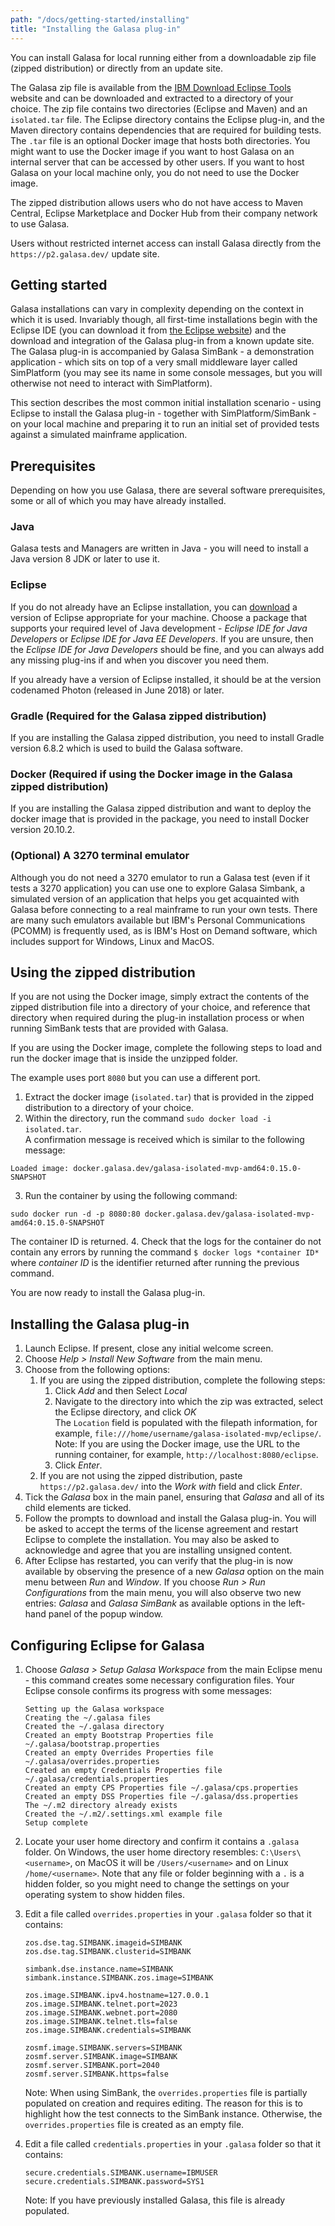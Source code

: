 ```yaml
---
path: "/docs/getting-started/installing"
title: "Installing the Galasa plug-in"
---
```


You can install Galasa for local running either from a downloadable zip file (zipped distribution) or directly from an update site. 

The Galasa zip file is available from the <a href="https://ibm.github.io/mainframe-downloads/downloads.html" target="_blank">IBM Download Eclipse Tools</a> website and can be downloaded and extracted to a directory of your choice. The zip file contains two directories (Eclipse and Maven) and an `isolated.tar` file. The Eclipse directory contains the Eclipse plug-in, and the Maven directory contains dependencies that are required for building tests. The `.tar` file is an optional Docker image that hosts both directories. You might want to use the Docker image if you want to host Galasa on an internal server that can be accessed by other users. If you want to host Galasa on your local machine only, you do not need to use the Docker image. 

The zipped distribution allows users who do not have access to Maven Central, Eclipse Marketplace and Docker Hub from their company network to use Galasa. 

Users without restricted internet access can install Galasa directly from the `https://p2.galasa.dev/` update site.

## Getting started

Galasa installations can vary in complexity depending on the context in which it is used. Invariably though, all first-time installations begin with the Eclipse IDE (you can download it from <a href="https://www.eclipse.org/downloads/packages/installer" target="_blank">the Eclipse website</a>) and the download and integration of the Galasa plug-in from a known update site. The Galasa plug-in is accompanied by Galasa SimBank - a demonstration application - which sits on top of a very small middleware layer called SimPlatform (you may see its name in some console messages, but you will otherwise not need to interact with SimPlatform).

<!-- Later, you are likely to want to enhance your test capabilities and exploit Galasa's ability to integrate with automated CI/CD pipelines and a Kubernetes or equivalent container orchestration environment. Other similar but more complex scenarios are also possible, and may be required if your situation demands it. -->

This section describes the most common initial installation scenario - using Eclipse to install the Galasa plug-in - together with SimPlatform/SimBank - on your local machine and preparing it to run an initial set of provided tests against a simulated mainframe application.

## Prerequisites

Depending on how you use Galasa, there are several software prerequisites, some or all of which you may have already installed.

### Java

Galasa tests and Managers are written in Java - you will need to install a Java version 8 JDK or later to use it.

### Eclipse

If you do not already have an Eclipse installation, you can <a href="https://www.eclipse.org/downloads/packages/installer" target="_blank">download</a> a version of Eclipse appropriate for your machine. Choose a package that supports your required level of Java development - _Eclipse IDE for Java Developers_ or _Eclipse IDE for Java EE Developers_. If you are unsure, then the _Eclipse IDE for Java Developers_ should be fine, and you can always add any missing plug-ins if and when you discover you need them.

If you already have a version of Eclipse installed, it should be at the version codenamed Photon (released in June 2018) or later.  

### Gradle (Required for the Galasa zipped distribution)

If you are installing the Galasa zipped distribution, you need to install Gradle version 6.8.2 which is used to build the Galasa software. 

### Docker (Required if using the Docker image in the Galasa zipped distribution)

If you are installing the Galasa zipped distribution and want to deploy the docker image that is provided in the package, you need to install Docker version 20.10.2. 

### (Optional) A 3270 terminal emulator

Although you do not need a 3270 emulator to run a Galasa test (even if it tests a 3270 application) you can use one to explore Galasa Simbank, a simulated version of an application that helps you get acquainted with Galasa before connecting to a real mainframe to run your own tests. There are many such emulators available but IBM's Personal Communications (PCOMM) is frequently used, as is IBM's Host on Demand software, which includes support for Windows, Linux and MacOS.

## Using the zipped distribution

If you are not using the Docker image, simply extract the contents of the zipped distribution file into a directory of your choice, and reference that directory when required during the plug-in installation process or when running SimBank tests that are provided with Galasa.

If you are using the Docker image, complete the following steps to load and run the docker image that is inside the unzipped folder.

The example uses port `8080` but you can use a different port.

1. Extract the docker image (`isolated.tar`) that is provided in the zipped distribution to a directory of your choice.
2. Within the directory, run the command `sudo docker load -i isolated.tar`.<br> 
A confirmation message is received which is similar to the following message:
```
Loaded image: docker.galasa.dev/galasa-isolated-mvp-amd64:0.15.0-SNAPSHOT
```
3. Run the container by using the following command:
```
sudo docker run -d -p 8080:80 docker.galasa.dev/galasa-isolated-mvp-amd64:0.15.0-SNAPSHOT
```
The container ID is returned. 
4. Check that the logs for the container do not contain any errors by running the command ```$ docker logs *container ID*``` where *container ID* is the identifier returned after running the previous command. 

You are now ready to install the Galasa plug-in. 

## Installing the Galasa plug-in

1. Launch Eclipse. If present, close any initial welcome screen.
1. Choose _Help > Install New Software_ from the main menu.
1. Choose from the following options: 
    1. If you are using the zipped distribution, complete the following steps:
        1. Click *Add* and then Select *Local*
        1. Navigate to the directory into which the zip was extracted, select the Eclipse directory, and click *OK* <br>
        The `Location` field is populated with the filepath information, for example, `file:///home/username/galasa-isolated-mvp/eclipse/`.<br>
        Note: If you are using the Docker image, use the URL to the running container, for example, `http://localhost:8080/eclipse`.
        1.  Click _Enter_.       
    1. If you are not using the zipped distribution, paste `https://p2.galasa.dev/` into the _Work with_ field and click _Enter_.
1. Tick the _Galasa_ box in the main panel, ensuring that _Galasa_ and all of its child elements are ticked.
1. Follow the prompts to download and install the Galasa plug-in. You will be asked to accept the terms of the license agreement and restart Eclipse to complete the installation. You may also be asked to acknowledge and agree that you are installing unsigned content.
1. After Eclipse has restarted, you can verify that the plug-in is now available by observing the presence of a new _Galasa_ option on the main menu between _Run_ and _Window_. If you choose _Run > Run Configurations_ from the main menu, you will also observe two new entries: _Galasa_ and _Galasa SimBank_ as available options in the left-hand panel of the popup window.

## Configuring Eclipse for Galasa

<!-- 1. If it is running, close Eclipse. -->
<!-- 1. Check to see if you have a `.galasa` folder in your user home directory - create it if there isn't one. On Windows, the user home directory resembles: `C:\Users\<username>`, on MacOS or Linux, entering `cd ~` in a terminal takes you to your user home directory, whatever it has been configured to be.
1. Create two empty files in your .galasa folder:
```
bootstrap.properties
dss.properties
``` -->

1. Choose _Galasa > Setup Galasa Workspace_ from the main Eclipse menu - this command creates some necessary configuration files. Your Eclipse console confirms its progress with some messages:

   ```
   Setting up the Galasa workspace
   Creating the ~/.galasa files
   Created the ~/.galasa directory
   Created an empty Bootstrap Properties file ~/.galasa/bootstrap.properties
   Created an empty Overrides Properties file ~/.galasa/overrides.properties
   Created an empty Credentials Properties file ~/.galasa/credentials.properties
   Created an empty CPS Properties file ~/.galasa/cps.properties
   Created an empty DSS Properties file ~/.galasa/dss.properties
   The ~/.m2 directory already exists
   Created the ~/.m2/.settings.xml example file
   Setup complete
   ```

1. Locate your user home directory and confirm it contains a `.galasa` folder. On Windows, the user home directory resembles: `C:\Users\<username>`, on MacOS it will be `/Users/<username>` and on Linux `/home/<username>`.  Note that any file or folder beginning with a `.` is a hidden folder, so you might need to change the settings on your operating system to show hidden files.
1. Edit a file called `overrides.properties` in your `.galasa` folder so that it contains:

   ```properties
   zos.dse.tag.SIMBANK.imageid=SIMBANK
   zos.dse.tag.SIMBANK.clusterid=SIMBANK

   simbank.dse.instance.name=SIMBANK
   simbank.instance.SIMBANK.zos.image=SIMBANK

   zos.image.SIMBANK.ipv4.hostname=127.0.0.1
   zos.image.SIMBANK.telnet.port=2023
   zos.image.SIMBANK.webnet.port=2080
   zos.image.SIMBANK.telnet.tls=false
   zos.image.SIMBANK.credentials=SIMBANK

   zosmf.image.SIMBANK.servers=SIMBANK
   zosmf.server.SIMBANK.image=SIMBANK
   zosmf.server.SIMBANK.port=2040
   zosmf.server.SIMBANK.https=false
   ```

   Note: When using SimBank, the `overrides.properties` file is partially populated on creation and requires editing. The reason for this is to highlight how the test connects to the SimBank instance. Otherwise, the `overrides.properties` file is created as an empty file.

1. Edit a file called `credentials.properties` in your `.galasa` folder so that it contains:

   ```properties
   secure.credentials.SIMBANK.username=IBMUSER
   secure.credentials.SIMBANK.password=SYS1
   ```

   Note: If you have previously installed Galasa, this file is already populated.
      <!-- 1. Create an `.m2` folder in your user home directory (the same place as your `.galasa` folder) and inside, place a `settings.xml` file with the contents:

```
<settings xmlns="http://maven.apache.org/SETTINGS/1.0.0"
    xmlns:xsi="http://www.w3.org/2001/XMLSchema-instance"
    xsi:schemaLocation="http://maven.apache.org/SETTINGS/1.0.0
                      http://maven.apache.org/xsd/settings-1.0.0.xsd">
    <pluginGroups>
        <pluginGroup>dev.galasa</pluginGroup>
    </pluginGroups>
    <profiles>
        <profile>
            <id>galasa</id>
            <activation>
                <activeByDefault>true</activeByDefault>
            </activation>
            <repositories>
                <repository>
                    <id>galasa.repo</id>
                    <url>https://nexus.galasa.dev/repository/master</url>
                </repository>
            </repositories>
            <pluginRepositories>
                <pluginRepository>
                    <id>galasa.repo</id>
                    <url>https://nexus.galasa.dev/repository/master</url>
                </pluginRepository>
            </pluginRepositories>
        </profile>
    </profiles>
</settings>
```

1. Launch Eclipse.
1. Choose _Window > Preferences_ and then _Maven > User Settings_.
1. Complete the _Global Setting_ field by pressing _Browse_ and navigating to the `settings.xml` file you just set up. Press _Apply_ and _Close_ when finished.
1. Choose _Window > Preferences > Galasa_ 
1. Choose from the following options: 
    1. If you are not using the zipped distribution of Galasa, complete the _Remote Maven URI_ field as `https://nexus.galasa.dev/repository/master`
    1. If you are using the zipped distribution, change the _Remote Maven URI_ to the local maven directory, for example, ```file:///home/username/galasa-isolated-mvp/maven```
1. Click _Apply and Close_. -->

Your local Eclipse Galasa installation is now ready for some work.
